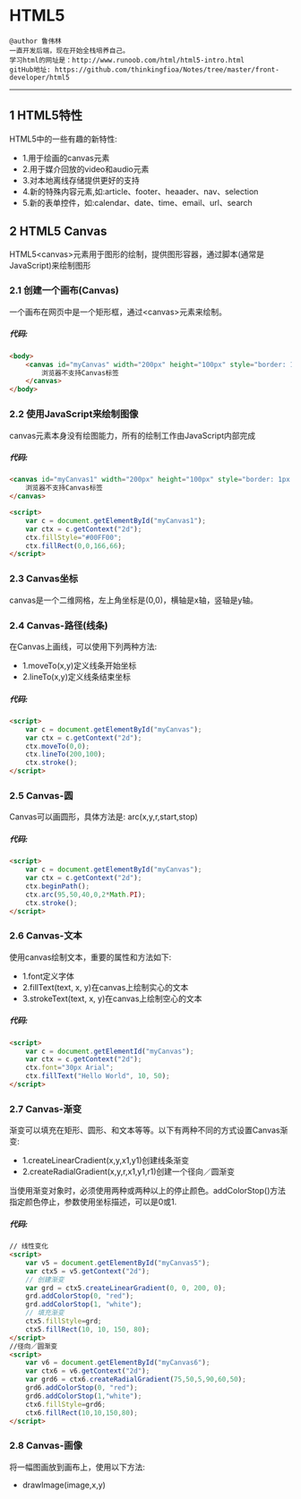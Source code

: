 # HTML5
```
@author 鲁伟林
一直开发后端，现在开始全栈培养自己。
学习html的网址是：http://www.runoob.com/html/html5-intro.html
gitHub地址: https://github.com/thinkingfioa/Notes/tree/master/front-developer/html5
```
---

## 1 HTML5特性
HTML5中的一些有趣的新特性:

- 1.用于绘画的canvas元素
- 2.用于媒介回放的video和audio元素
- 3.对本地离线存储提供更好的支持
- 4.新的特殊内容元素,如:article、footer、heaader、nav、selection
- 5.新的表单控件，如:calendar、date、time、email、url、search

## 2 HTML5 Canvas
HTML5\<canvas>元素用于图形的绘制，提供图形容器，通过脚本(通常是JavaScript)来绘制图形

### 2.1 创建一个画布(Canvas) 
一个画布在网页中是一个矩形框，通过\<canvas>元素来绘制。

##### 代码:
```html
<body>
	<canvas id="myCanvas" width="200px" height="100px" style="border: 1px solid #000000;">
		浏览器不支持Canvas标签
	</canvas>
</body>
```

### 2.2 使用JavaScript来绘制图像
canvas元素本身没有绘图能力，所有的绘制工作由JavaScript内部完成

##### 代码:
```html
<canvas id="myCanvas1" width="200px" height="100px" style="border: 1px solid #000000">
	浏览器不支持Canvas标签
</canvas>

<script>
	var c = document.getElementById("myCanvas1");
	var ctx = c.getContext("2d");
	ctx.fillStyle="#00FF00";
	ctx.fillRect(0,0,166,66);
</script>
```

### 2.3 Canvas坐标
canvas是一个二维网格，左上角坐标是(0,0)，横轴是x轴，竖轴是y轴。

### 2.4 Canvas-路径(线条)
在Canvas上画线，可以使用下列两种方法:

- 1.moveTo(x,y)定义线条开始坐标
- 2.lineTo(x,y)定义线条结束坐标

##### 代码:
```html
<script>
	var c = document.getElementById("myCanvas");
	var ctx = c.getContext("2d");
	ctx.moveTo(0,0);
	ctx.lineTo(200,100);
	ctx.stroke(); 
</script>
```

### 2.5 Canvas-圆
Canvas可以画圆形，具体方法是: arc(x,y,r,start,stop)
##### 代码:
```html
<script>
	var c = document.getElementById("myCanvas");
	var ctx = c.getContext("2d");
	ctx.beginPath();
	ctx.arc(95,50,40,0,2*Math.PI);
	ctx.stroke();
</script>
```

### 2.6 Canvas-文本
使用canvas绘制文本，重要的属性和方法如下:

- 1.font定义字体
- 2.fillText(text, x, y)在canvas上绘制实心的文本
- 3.strokeText(text, x, y)在canvas上绘制空心的文本

##### 代码:
```html
<script>
	var c = document.getElementId("myCanvas");
	var ctx = c.getContext("2d");
	ctx.font="30px Arial";
	ctx.fillText("Hello World", 10, 50);
</script>
```

### 2.7 Canvas-渐变
渐变可以填充在矩形、圆形、和文本等等。以下有两种不同的方式设置Canvas渐变:

- 1.createLinearCradient(x,y,x1,y1)创建线条渐变
- 2.createRadialGradient(x,y,r,x1,y1,r1)创建一个径向／圆渐变

当使用渐变对象时，必须使用两种或两种以上的停止颜色。addColorStop()方法指定颜色停止，参数使用坐标描述，可以是0或1.

##### 代码:
```html
// 线性变化
<script>
	var v5 = document.getElementById("myCanvas5");
	var ctx5 = v5.getContext("2d");
	// 创建渐变
	var grd = ctx5.createLinearGradient(0, 0, 200, 0);
	grd.addColorStop(0, "red");
	grd.addColorStop(1, "white");
	// 填充渐变
	ctx5.fillStyle=grd;
	ctx5.fillRect(10, 10, 150, 80);
</script>
//径向／圆渐变
<script>
	var v6 = document.getElementById("myCanvas6");
	var ctx6 = v6.getContext("2d");
	var grd6 = ctx6.createRadialGradient(75,50,5,90,60,50);
	grd6.addColorStop(0, "red");
	grd6.addColorStop(1,"white");
	ctx6.fillStyle=grd6;
	ctx6.fillRect(10,10,150,80);
</script>
```

### 2.8 Canvas-画像
将一幅图画放到画布上，使用以下方法:

- drawImage(image,x,y)




























